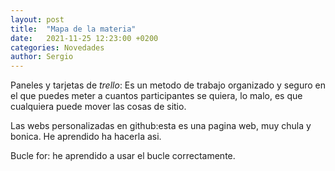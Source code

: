```yaml
---
layout: post
title:  "Mapa de la materia"
date:   2021-11-25 12:23:00 +0200
categories: Novedades
author: Sergio
---
```

Paneles y tarjetas de *trello*: Es un metodo de trabajo organizado y seguro en el que puedes meter a cuantos participantes se quiera, lo malo, es que cualquiera puede mover las cosas de sitio.

Las webs personalizadas en github:esta es una pagina web, muy chula y bonica. He aprendido ha hacerla asi.

Bucle for: he aprendido a usar el bucle correctamente.
